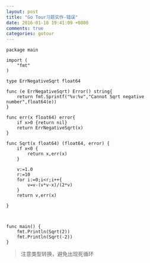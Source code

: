 ```yaml
---
layout: post
title: "Go Tour习题实作-错误"
date: 2016-01-18 19:41:09 +0800
comments: true
categories: gotour
---
```

	package main
	
	import (
		"fmt"
	)
	
	type ErrNegativeSqrt float64
	
	func (e ErrNegativeSqrt) Error() string{
		return fmt.Sprintf("%v:%v","Cannot Sqrt negative number",float64(e))
	}
	
	func err(x float64) error{
		if x>0 {return nil}
		return ErrNegativeSqrt(x)
	}
	
	func Sqrt(x float64) (float64, error) {
		if x<0 {
			return x,err(x)
		}
		
		v:=1.0
		r:=10
		for i:=0;i<r;i++{
			v=v-(v*v-x)/(2*v)
		}
		return v,err(x)
	   
	}
	
	
	
	func main() {
		fmt.Println(Sqrt(2))
		fmt.Println(Sqrt(-2))
	}
> 注意类型转换，避免出现死循环